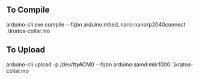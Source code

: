## To Compile

arduino-cli.exe compile --fqbn arduino:mbed_nano:nanorp2040connect .\kratos-collar.ino

## To Upload

arduino-cli upload -p /dev/ttyACM0 --fqbn arduino:samd:mkr1000 .\kratos-collar.ino
